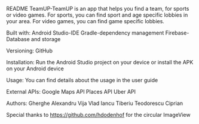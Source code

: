 README
TeamUP-TeamUP is an app that helps you find a team, for sports or video games. For sports, you can find sport and age specific lobbies in your area. For video games, you can find game specific lobbies.

Built with:
Android Studio-IDE
Gradle-dependency management
Firebase-Database and storage

Versioning:
GitHub

Installation:
Run the Android Studio project on your device or install the APK on your Android device

Usage:
You can find details about the usage in the user guide

External APIs:
Google Maps API
Places API
Uber API

Authors:
Gherghe Alexandru
Vija Vlad
Iancu Tiberiu
Teodorescu Ciprian

Special thanks to https://github.com/hdodenhof for the circular ImageView


